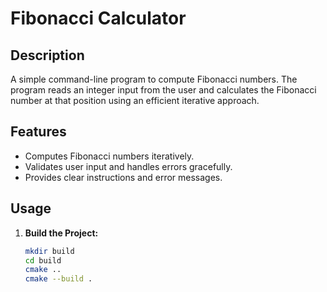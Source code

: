 # Fibonacci Calculator

## Description
A simple command-line program to compute Fibonacci numbers. The program reads an integer input from the user and calculates the Fibonacci number at that position using an efficient iterative approach.

## Features
- Computes Fibonacci numbers iteratively.
- Validates user input and handles errors gracefully.
- Provides clear instructions and error messages.

## Usage

1. **Build the Project:**
   ```sh
   mkdir build
   cd build
   cmake ..
   cmake --build .
